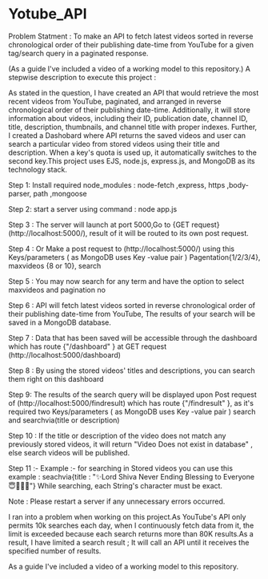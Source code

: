 # Yotube_API
Problem Statment : To make an API to fetch latest videos sorted in reverse chronological order of their publishing date-time from YouTube for a given tag/search query in a paginated response.

(As a guide I've included a video of a working model to this repository.)
A stepwise description to execute  this project :

As stated in the question, I have created an API that would retrieve the most recent videos from YouTube, paginated, and arranged in reverse chronological order of their publishing date-time. Additionally, it will store information about videos, including their ID, publication date, channel ID, title, description, thumbnails, and channel title with proper indexes. Further, I created a Dashobard where  API returns the saved videos and user can search a particular video from  stored videos using their title and description. When a key's quota is used up, it automatically switches to the second key.This project uses EJS, node.js, express.js, and MongoDB as its technology stack.


Step 1: Install required node_modules : node-fetch ,express, https ,body-parser, path ,mongoose

Step 2: start a server using command : node app.js
 
Step 3 : The server will launch at port 5000,Go to {GET request} (http://localhost:5000/), result of it will be routed to its own post request.

Step  4 : Or Make a post request to (http://localhost:5000/)  using this Keys/parameters ( as MongoDB uses Key -value pair ) Pagentation{1/2/3/4}, maxvideos {8 or 10}, search

Step 5 : You may now search for any term and have the option to select maxvideos and pagination no

Step 6 : API will fetch latest videos sorted in reverse chronological order of their publishing date-time from YouTube, The results of your search will be saved in a MongoDB database.

Step 7 : Data that has been saved will be accessible through the dashboard which has route {"/dashboard" } at GET request (http://localhost:5000/dashboard)

Step 8 : By using the stored videos' titles and descriptions, you can search them right on this dashboard

Step 9: The results of the search  query will be displayed upon Post  request of (http://localhost:5000/findresult) which has route {"/findresult" }, as it's required two Keys/parameters  ( as MongoDB uses Key -value pair )  search and searchvia(title or description)

Step 10 : If the title or description of the video does not match any previously stored videos, it will return "Video Does not exist in database" , else search videos will be published.

Step 11 :- Example :- for searching in Stored videos you can use this example : seachvia{title : "✨Lord Shiva Never Ending Blessing to Everyone😇🙏🏽🧿"} While searching, each String's character must be exact.

Note :  Please restart a server if any unnecessary errors occurred.

I ran into a problem when working on this project.As YouTube's API only permits 10k searches each day, when I continuously fetch data from it, the limit is exceeded because each search returns more than 80K results.As a result, I have limited a search result ; It will call an API until it receives the specified number of results.

As a guide I've included a video of a working model to this repository.

